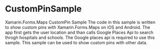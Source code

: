# CustomPinSample
Xamarin.Forms.Maps CustomPin Sample
The code in this sample is written to show custom pins with Xamarin.Forms.Maps on iOS and Android.
The app first gets the user location and than  calls Google Places Api to search throgh hospitals and schools.
The Google places api is required to use this sample. This sample can be used to show custom pins with other data.
